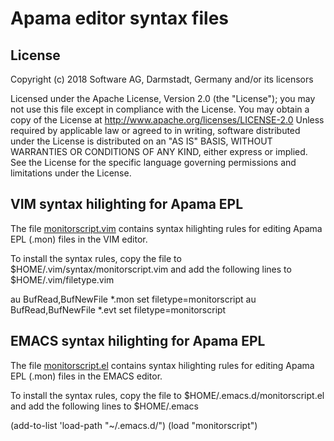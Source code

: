 # Apama editor syntax files

## License
Copyright (c) 2018 Software AG, Darmstadt, Germany and/or its licensors

Licensed under the Apache License, Version 2.0 (the "License"); you may not use this
file except in compliance with the License. You may obtain a copy of the License at
http://www.apache.org/licenses/LICENSE-2.0
Unless required by applicable law or agreed to in writing, software distributed under the
License is distributed on an "AS IS" BASIS, WITHOUT WARRANTIES OR CONDITIONS OF ANY KIND,
either express or implied. 
See the License for the specific language governing permissions and limitations under the License.


## VIM syntax hilighting for Apama EPL
The file [monitorscript.vim](monitorscript.vim) contains syntax hilighting
rules for editing Apama EPL (.mon) files in the VIM editor.

To install the syntax rules, copy the file to $HOME/.vim/syntax/monitorscript.vim 
and add the following lines to $HOME/.vim/filetype.vim

au BufRead,BufNewFile *.mon set filetype=monitorscript
au BufRead,BufNewFile *.evt set filetype=monitorscript


## EMACS syntax hilighting for Apama EPL
The file [monitorscript.el](monitorscript.el) contains syntax hilighting 
rules for editing Apama EPL (.mon) files in the EMACS editor.

To install the syntax rules, copy the file to $HOME/.emacs.d/monitorscript.el
and add the following lines to $HOME/.emacs

(add-to-list 'load-path "~/.emacs.d/")
(load "monitorscript")

